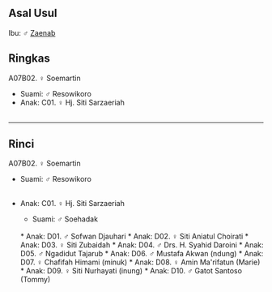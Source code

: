 ## Asal Usul

Ibu: ♂ [Zaenab][up] 

## Ringkas

A07B02. ♀ Soemartin
	<br/>

*	Suami: ♂ Resowikoro
	<br/> 
*	Anak: C01. ♀ Hj. Siti Sarzaeriah
	<br/><br/>

-- -- --

## Rinci

A07B02. ♀ Soemartin
	<br/>

*	Suami: ♂ Resowikoro
	<br/><br/>

*	Anak: C01. ♀ Hj. Siti Sarzaeriah
	*	Suami: ♂ Soehadak
	<br/>
	*	Anak: D01. ♂ Sofwan Djauhari
	*	Anak: D02. ♀ Siti Aniatul Choirati 
	*	Anak: D03. ♀ Siti Zubaidah
	*	Anak: D04. ♂ Drs. H. Syahid Daroini 
	*	Anak: D05. ♂ Ngadidut Tajarub
	*	Anak: D06. ♂ Mustafa Akwan (ndung)
	*	Anak: D07. ♀ Chafifah Himami (minuk)
	*	Anak: D08. ♀ Amin Ma'rifatun (Marie)
	*	Anak: D09. ♀ Siti Nurhayati (inung)
	*	Anak: D10. ♂ Gatot Santoso (Tommy)
	<br/><br/>


[up]: https://github.com/epsi-rns/gitodipuro/blob/master/tree/A07.md
